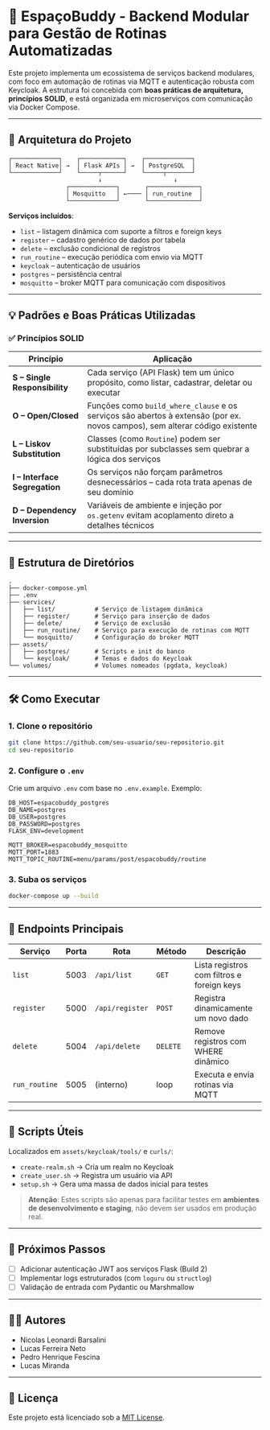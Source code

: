 
# 🌱 EspaçoBuddy - Backend Modular para Gestão de Rotinas Automatizadas

Este projeto implementa um ecossistema de serviços backend modulares, com foco em automação de rotinas via MQTT e autenticação robusta com Keycloak. A estrutura foi concebida com **boas práticas de arquitetura, princípios SOLID**, e está organizada em microserviços com comunicação via Docker Compose.

---

## 📐 Arquitetura do Projeto

```
┌─────────────┐    ┌────────────┐    ┌─────────────┐
│ React Native│ →  │ Flask APIs │ →  │ PostgreSQL  │
└─────────────┘    └─────┬──────┘    └─────┬───────┘
                         ↓                    ↓
                ┌─────────────┐       ┌──────────────┐
                │ Mosquitto   │ ←──── │ run_routine  │
                └─────────────┘       └──────────────┘
```

**Serviços incluídos**:
- `list` – listagem dinâmica com suporte a filtros e foreign keys
- `register` – cadastro genérico de dados por tabela
- `delete` – exclusão condicional de registros
- `run_routine` – execução periódica com envio via MQTT
- `keycloak` – autenticação de usuários
- `postgres` – persistência central
- `mosquitto` – broker MQTT para comunicação com dispositivos

---

## 💡 Padrões e Boas Práticas Utilizadas

### ✅ Princípios SOLID

| Princípio | Aplicação |
|----------|-----------|
| **S – Single Responsibility** | Cada serviço (API Flask) tem um único propósito, como listar, cadastrar, deletar ou executar |
| **O – Open/Closed** | Funções como `build_where_clause` e os serviços são abertos à extensão (por ex. novos campos), sem alterar código existente |
| **L – Liskov Substitution** | Classes (como `Routine`) podem ser substituídas por subclasses sem quebrar a lógica dos serviços |
| **I – Interface Segregation** | Os serviços não forçam parâmetros desnecessários – cada rota trata apenas de seu domínio |
| **D – Dependency Inversion** | Variáveis de ambiente e injeção por `os.getenv` evitam acoplamento direto a detalhes técnicos |

---

## 🧱 Estrutura de Diretórios

```
.
├── docker-compose.yml
├── .env
├── services/
│   ├── list/           # Serviço de listagem dinâmica
│   ├── register/       # Serviço para inserção de dados
│   ├── delete/         # Serviço de exclusão
│   ├── run_routine/    # Serviço para execução de rotinas com MQTT
│   └── mosquitto/      # Configuração do broker MQTT
├── assets/
│   ├── postgres/       # Scripts e init do banco
│   └── keycloak/       # Temas e dados do Keycloak
└── volumes/            # Volumes nomeados (pgdata, keycloak)
```

---

## 🛠️ Como Executar

### 1. Clone o repositório

```bash
git clone https://github.com/seu-usuario/seu-repositorio.git
cd seu-repositorio
```

### 2. Configure o `.env`

Crie um arquivo `.env` com base no `.env.example`. Exemplo:

```env
DB_HOST=espacobuddy_postgres
DB_NAME=postgres
DB_USER=postgres
DB_PASSWORD=postgres
FLASK_ENV=development

MQTT_BROKER=espacobuddy_mosquitto
MQTT_PORT=1883
MQTT_TOPIC_ROUTINE=menu/params/post/espacobuddy/routine
```

### 3. Suba os serviços

```bash
docker-compose up --build
```

---

## 🧪 Endpoints Principais

| Serviço   | Porta | Rota                | Método  | Descrição                                  |
|-----------|-------|---------------------|---------|--------------------------------------------|
| `list`    | 5003  | `/api/list`         | `GET`   | Lista registros com filtros e foreign keys |
| `register`| 5000  | `/api/register`     | `POST`  | Registra dinamicamente um novo dado        |
| `delete`  | 5004  | `/api/delete`       | `DELETE`| Remove registros com WHERE dinâmico        |
| `run_routine`| 5005 | (interno)          | loop    | Executa e envia rotinas via MQTT           |

---

## 🧰 Scripts Úteis

Localizados em `assets/keycloak/tools/` e `curls/`:

- `create-realm.sh` → Cria um realm no Keycloak
- `create_user.sh` → Registra um usuário via API
- `setup.sh` → Gera uma massa de dados inicial para testes

> **Atenção**: Estes scripts são apenas para facilitar testes em **ambientes de desenvolvimento e staging**, não devem ser usados em produção real.

---

## 🧭 Próximos Passos

- [ ] Adicionar autenticação JWT aos serviços Flask (Build 2)
- [ ] Implementar logs estruturados (com `loguru` ou `structlog`)
- [ ] Validação de entrada com Pydantic ou Marshmallow

---

## 👨‍💻 Autores

- Nicolas Leonardi Barsalini
- Lucas Ferreira Neto
- Pedro Henrique Fescina
- Lucas Miranda

---

## 📄 Licença

Este projeto está licenciado sob a [MIT License](LICENSE).
